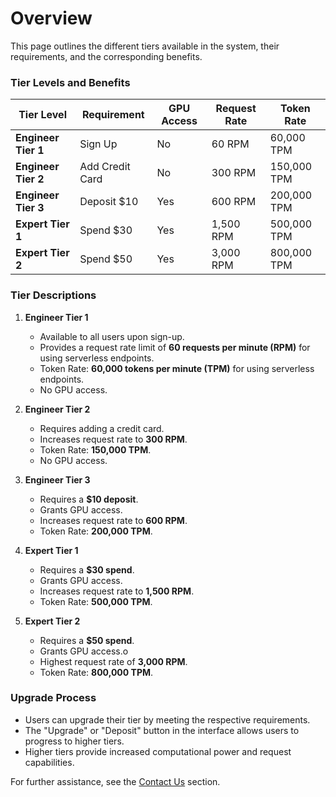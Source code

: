 # Overview

This page outlines the different tiers available in the system, their requirements, and the corresponding benefits.

### **Tier Levels and Benefits**
| Tier Level          | Requirement     | GPU Access | Request Rate | Token Rate  |
|---------------------|-----------------|------------|--------------|-------------|
| **Engineer Tier 1** | Sign Up         | No         | 60 RPM       | 60,000 TPM  |
| **Engineer Tier 2** | Add Credit Card | No         | 300 RPM      | 150,000 TPM |
| **Engineer Tier 3** | Deposit $10     | Yes        | 600 RPM      | 200,000 TPM |
| **Expert Tier 1**   | Spend $30       | Yes        | 1,500 RPM    | 500,000 TPM |
| **Expert Tier 2**   | Spend $50       | Yes        | 3,000 RPM    | 800,000 TPM |


### **Tier Descriptions**

1. **Engineer Tier 1**
   - Available to all users upon sign-up.
   - Provides a request rate limit of **60 requests per minute (RPM)** for using serverless endpoints.
   - Token Rate: **60,000 tokens per minute (TPM)** for using serverless endpoints.
   - No GPU access.

2. **Engineer Tier 2**
   - Requires adding a credit card.
   - Increases request rate to **300 RPM**.
   - Token Rate: **150,000 TPM**.
   - No GPU access.

3. **Engineer Tier 3**
   - Requires a **$10 deposit**.
   - Grants GPU access.
   - Increases request rate to **600 RPM**.
   - Token Rate: **200,000 TPM**.

4. **Expert Tier 1**
   - Requires a **$30 spend**.
   - Grants GPU access.
   - Increases request rate to **1,500 RPM**.
   - Token Rate: **500,000 TPM**.

5. **Expert Tier 2**
   - Requires a **$50 spend**.
   - Grants GPU access.o
   - Highest request rate of **3,000 RPM**.
   - Token Rate: **800,000 TPM**.

### **Upgrade Process**
- Users can upgrade their tier by meeting the respective requirements.
- The "Upgrade" or "Deposit" button in the interface allows users to progress to higher tiers.
- Higher tiers provide increased computational power and request capabilities.

For further assistance, see the [Contact Us](../Contact_Us/README.md) section.
